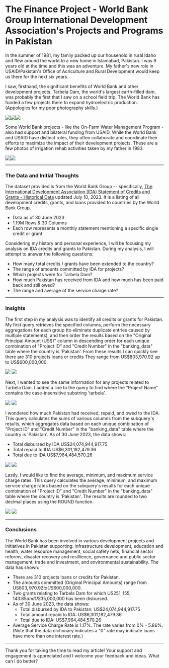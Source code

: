 # The Finance Project - World Bank Group International Development Association's Projects and Programs in Pakistan


In the summer of 1981, my family packed up our household in rural Idaho and flew around the world to a new home in Islamabad, Pakistan. I was 9 years old at the time and this was an adventure. My father's new role in USAID/Pakistan's Office of Acriculture and Rural Development would keep us there for the next six years. 

I saw, firsthand, the significant benefits of World Bank and other development projects. Tarbela Dam, the world's largest earth-filled dam, was probably the first that I saw on a school field trip. The World Bank has funded a few projects there to expand hydroelectric production. (Appologies for my poor photography skills.)  

<img src="images/bankingtarbelafill.tif?raw=true"/><img src="images/bankingtarbelaspillway.tif?raw=true"/><img src="images/bankingtarbelagates.tif?raw=true"/>

Some World Bank projects - like the On-Farm Water Management Program - also had support and bilateral funding from USAID. While the World Bank and USAID have distinct roles, they often collaborate and coordinate their efforts to maximize the impact of their development projects. These are a few photos of irrigation rehab activities taken by my father in 1983.

<img src="images/bankingprojectroller.tif?raw=true"/><img src="images/bankingprojectscrapers.tif?raw=true"/>

-----

### The Data and Initial Thoughts

The dataset provided is from the World Bank Group -- specifically, [The International Development Association (IDA) Statement of Credits and Grants - Historical Data](/tdhttps://finances.worldbank.org/Loans-and-Credits/IDA-Statement-Of-Credits-and-Grants-Historical-Dat/tdwh-3krx) updated July 10, 2023. It is a listing of all development credits, grants, and loans provided to countries by the World Bank Group. 
- Data as of 30 June 2023
- 1.19M Rows & 30 Columns
- Each row represents a monthly statement mentioning a specific single credit or grant

Considering my history and personal experience, I will be focusing my analysis on IDA credits and grants to Pakistan. During my analysis, I will attempt to answer the following questions:
- How many total credits / grants have been extended to the country?
- The range of amounts committed by IDA for projects?
- Which projects were for Tarbela Dam?
- How much Pakistan has received from IDA and how much has been paid back and still owed?
- The range and average of the service charge rate?

-----

### Insights
The first step in my analysis was to identify all credits or grants for Pakistan. My first query retrieves the specified columns, perform the necessary aggregations for each group (to eliminate duplicate entries caused by multiple statements), and then order the results based on the "Original Principal Amount (US$)" column in descending order for each unique combination of "Project ID" and "Credit Number" in the "banking_data" table where the country is 'Pakistan'.
From these results I can quickly see there are 310 projects loans or credits
They range from US$803,970.92 up to US$600,000,000.

<img src="images/q-listedprojectcredits.png?raw=true"/>
<img src="images/qr-listedprojectcredits.png?raw=true"/>

Next, I wanted to see the same information for any projects related to Tarbela Dam. I added a line to the query to find where the "Project Name" contains the case-insensitive substring 'tarbela'.

<img src="images/q-tarbelalist.png?raw=true"/>
<img src="images/qr-tarbelalist.png?raw=true"/>

I wondered how much Pakistan had received, repaid, and owed to the IDA. This query calculates the sums of various columns from the subquery's results, which aggregates data based on each unique combination of "Project ID" and "Credit Number" in the "banking_data" table where the country is 'Pakistan'. 
As of 30 June 2023, the data shows:
- Total disbursed by IDA US$24,074,944,917.75	
- Total repaid to IDA US$6,301,182,479.36	
- Total due to IDA US$7,964,484,570.26

<img src="images/q-sumlistedprojectcredits.png?raw=true"/>
<img src="images/qr-sumlistedprojectcredits.png?raw=true"/>

Lastly, I would like to find the average, minimum, and maximum service charge rates. This query calculates the average, minimum, and maximum service charge rates based on the subquery's results for each unique combination of "Project ID" and "Credit Number" in the "banking_data" table where the country is 'Pakistan'. The results are rounded to two decimal places using the ROUND function.

<img src="images/q-avgminmaxservicecharge.png?raw=true"/>
<img src="images/qr-avgminmaxservicecharge.png?raw=true"/>

-----

### Conclusions
The World Bank has been involved in various development projects and initiatives in Pakistan supporting: infrastructure development, education and health, water resource management, social safety nets, financial sector reforms, disaster recovery and resillience, governance and public sector management, trade and investment, and environmental sustainability. The data has shown:
- There are 310 projects loans or credits for Pakistan.
- The amounts committed (Original Principal Amounts) range from US$803,970.92 to US$600,000,000.
- Two grants relating to Tarbela Dam for which US$251,155,143.85 and US$35,000,000 has been disbursed.
- As of 30 June 2023, the data shows:
   - Total disbursed by IDA to Pakistan: US$24,074,944,917.75	
   - Total amount repaid to IDA: US$6,301,182,479.36	
   - Total due to IDA: US$7,964,484,570.26
- Average Service Charge Rate is 1.17%. The rate varies from 0% - 5.86%. (Note that the data dictionary indicates a "0" rate may indicate loans have more than one interest rate.)


-----
Thank you for taking the time to read my article! Your support and engagement is appreciated and I welcome your feedback and ideas. What can I do better?
